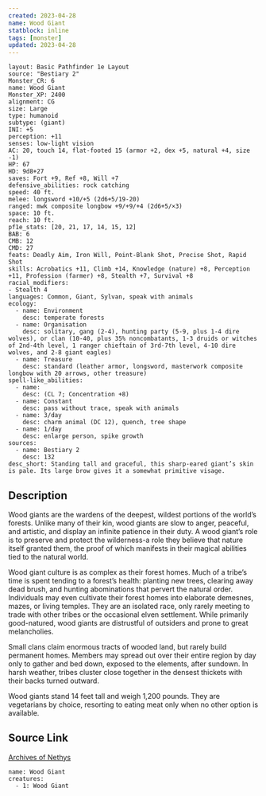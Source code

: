 ```yaml
---
created: 2023-04-28
name: Wood Giant
statblock: inline
tags: [monster]
updated: 2023-04-28
---
```

```statblock
layout: Basic Pathfinder 1e Layout
source: "Bestiary 2"
Monster_CR: 6
name: Wood Giant
Monster_XP: 2400
alignment: CG
size: Large
type: humanoid
subtype: (giant)
INI: +5
perception: +11
senses: low-light vision
AC: 20, touch 14, flat-footed 15 (armor +2, dex +5, natural +4, size -1)
HP: 67
HD: 9d8+27
saves: Fort +9, Ref +8, Will +7
defensive_abilities: rock catching
speed: 40 ft.
melee: longsword +10/+5 (2d6+5/19-20)
ranged: mwk composite longbow +9/+9/+4 (2d6+5/×3)
space: 10 ft.
reach: 10 ft.
pf1e_stats: [20, 21, 17, 14, 15, 12]
BAB: 6
CMB: 12
CMD: 27
feats: Deadly Aim, Iron Will, Point-Blank Shot, Precise Shot, Rapid Shot
skills: Acrobatics +11, Climb +14, Knowledge (nature) +8, Perception +11, Profession (farmer) +8, Stealth +7, Survival +8
racial_modifiers:
- Stealth 4
languages: Common, Giant, Sylvan, speak with animals
ecology:
  - name: Environment
    desc: temperate forests
  - name: Organisation
    desc: solitary, gang (2-4), hunting party (5-9, plus 1-4 dire wolves), or clan (10-40, plus 35% noncombatants, 1-3 druids or witches of 2nd-4th level, 1 ranger chieftain of 3rd-7th level, 4-10 dire wolves, and 2-8 giant eagles)
  - name: Treasure
    desc: standard (leather armor, longsword, masterwork composite longbow with 20 arrows, other treasure)
spell-like_abilities:
  - name:
    desc: (CL 7; Concentration +8)
  - name: Constant
    desc: pass without trace, speak with animals
  - name: 3/day
    desc: charm animal (DC 12), quench, tree shape
  - name: 1/day
    desc: enlarge person, spike growth
sources:
  - name: Bestiary 2
    desc: 132
desc_short: Standing tall and graceful, this sharp-eared giant’s skin is pale. Its large brow gives it a somewhat primitive visage.
```
## Description
Wood giants are the wardens of the deepest, wildest portions of the world’s forests. Unlike many of their kin, wood giants are slow to anger, peaceful, and artistic, and display an infinite patience in their duty. A wood giant’s role is to preserve and protect the wilderness-a role they believe that nature itself granted them, the proof of which manifests in their magical abilities tied to the natural world.

Wood giant culture is as complex as their forest homes. Much of a tribe’s time is spent tending to a forest’s health: planting new trees, clearing away dead brush, and hunting abominations that pervert the natural order. Individuals may even cultivate their forest homes into elaborate demesnes, mazes, or living temples. They are an isolated race, only rarely meeting to trade with other tribes or the occasional elven settlement. While primarily good-natured, wood giants are distrustful of outsiders and prone to great melancholies.

Small clans claim enormous tracts of wooded land, but rarely build permanent homes. Members may spread out over their entire region by day only to gather and bed down, exposed to the elements, after sundown. In harsh weather, tribes cluster close together in the densest thickets with their backs turned outward.

Wood giants stand 14 feet tall and weigh 1,200 pounds. They are vegetarians by choice, resorting to eating meat only when no other option is available.
## Source Link
[Archives of Nethys](https://aonprd.com/MonsterDisplay.aspx?ItemName=Wood%20Giant)
```encounter-table
name: Wood Giant
creatures:
  - 1: Wood Giant
```
